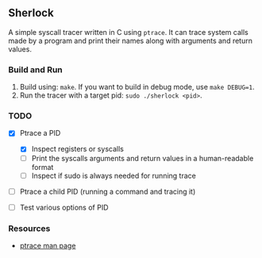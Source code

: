 ## Sherlock

A simple syscall tracer written in C using `ptrace`. It can trace system calls made by a program and print their names along with arguments and return values.

### Build and Run

1. Build using: `make`. If you want to build in debug mode, use `make DEBUG=1`.
2. Run the tracer with a target pid: `sudo ./sherlock <pid>`.

### TODO

- [X] Ptrace a PID
	- [X] Inspect registers or syscalls
	- [ ] Print the syscalls arguments and return values in a human-readable format
	- [ ] Inspect if sudo is always needed for running trace
- [ ] Ptrace a child PID (running a command and tracing it)
- [ ] Test various options of PID


### Resources

- [ptrace man page](https://man7.org/linux/man-pages/man2/ptrace.2.html)

